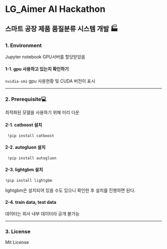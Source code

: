 #  LG_Aimer AI Hackathon
 스마트 공장 제품 품질분류 시스템 개발 🏭
------
### 1. Environment

Jupyter notebook
GPU서버를 할당받았음
#### 1-1. gpu 사용하고 있는지 확인하기

```nvidia-smi```
gpu 사용현황 및 CUDA 버전이 표시


--------
### 2. Prerequisite💻

최적화된 모델을 사용하기 위해 미리 다운

#### 2-1. catboost 설치

``` !pip install catboost```

####  2-2. autogluon 설치

``` !pip install autogluon```

#### 2-3. lightgbm 설치
```!pip install lightgbm```

lightgbm은 설치되어 있을 수도 있으니 확인한 후 설치를 진행하면 된다.

#### 2-4. train data, test data
데이터는 회사 내부 데이터라 공개 불가능

---------

### 3. License
Mit License
